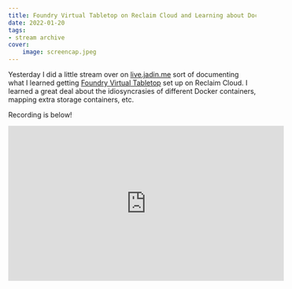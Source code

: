 ```yaml
---
title: Foundry Virtual Tabletop on Reclaim Cloud and Learning about Docker - live.jadin.me Stream Archive
date: 2022-01-20
tags:
- stream archive
cover:
    image: screencap.jpeg
---
```


Yesterday I did a little stream over on [live.jadin.me](https://live.jadin.me) sort of documenting what I learned getting [Foundry Virtual Tabletop](https://foundryvtt.com/) set up on Reclaim Cloud. I learned a great deal about the idiosyncrasies of different Docker containers, mapping extra storage containers, etc.

Recording is below!

<iframe width="560" height="315" src="https://www.youtube.com/embed/iY6Yt_2De-A" title="YouTube video player" frameborder="0" allow="accelerometer; autoplay; clipboard-write; encrypted-media; gyroscope; picture-in-picture" allowfullscreen></iframe>